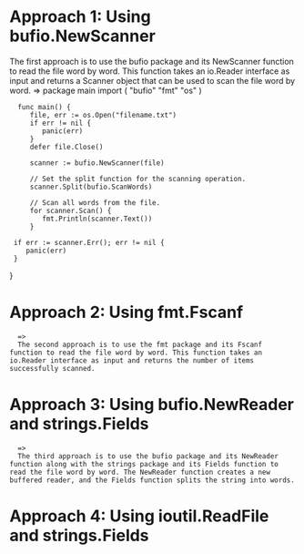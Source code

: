 # Approach 1: Using bufio.NewScanner
The first approach is to use the bufio package and its NewScanner function to read the file word by word. This function takes an io.Reader interface as input and returns a Scanner object that can be used to scan the file word by word.
    => 
      package main
      import (
         "bufio"
         "fmt"
         "os"
      )
      
      func main() {
         file, err := os.Open("filename.txt")
         if err != nil {
            panic(err)
         }
         defer file.Close()
         
         scanner := bufio.NewScanner(file)
         
         // Set the split function for the scanning operation.
         scanner.Split(bufio.ScanWords)
         
         // Scan all words from the file.
         for scanner.Scan() {
            fmt.Println(scanner.Text())
         }
         
     if err := scanner.Err(); err != nil {
        panic(err)
     }
  }

# Approach 2: Using fmt.Fscanf
      =>
      The second approach is to use the fmt package and its Fscanf function to read the file word by word. This function takes an io.Reader interface as input and returns the number of items successfully scanned.

# Approach 3: Using bufio.NewReader and strings.Fields
      => 
      The third approach is to use the bufio package and its NewReader function along with the strings package and its Fields function to read the file word by word. The NewReader function creates a new buffered reader, and the Fields function splits the string into words.


# Approach 4: Using ioutil.ReadFile and strings.Fields

